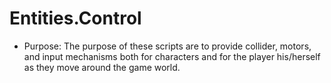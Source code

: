 # Entities.Control

* Purpose: The purpose of these scripts are to provide collider, motors, and input mechanisms both for characters and for the player his/herself as they move around the game world. 